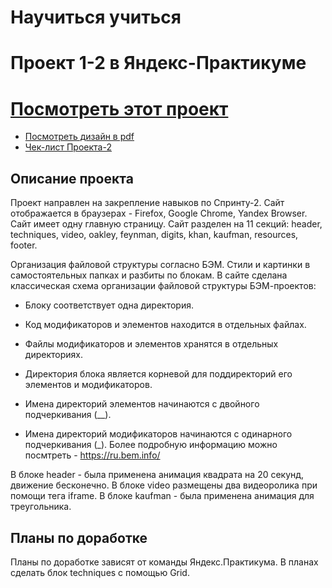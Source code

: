 # Научиться учиться
# Проект 1-2  в Яндекс-Практикуме

# [Посмотреть этот проект](https://elenapapruga.github.io/how-to-learn/)
* [Посмотреть дизайн в pdf](https://code.s3.yandex.net/web-developer/project-1/sprint-2-brief.pdf)
* [Чек-лист Проекта-2](https://code.s3.yandex.net/web-developer/checklists-pdf/new-program/checklist-2.pdf)

## Описание проекта
Проект направлен на закрепление навыков по Спринту-2.
Сайт отображается в браузерах - Firefox, Google Chrome, Yandex Browser.
Сайт имеет одну главную страницу. Сайт разделен на 11 секций: header, techniques, video, oakley, feynman, digits, khan, kaufman, resources, footer.

Организация файловой структуры согласно БЭМ.
Стили и картинки в самостоятельных папках и разбиты по блокам.
В сайте сделана классическая схема организации файловой структуры БЭМ-проектов:

- Блоку соответствует одна директория.

- Код модификаторов и элементов находится в отдельных файлах.

- Файлы модификаторов и элементов хранятся в отдельных директориях.

- Директория блока является корневой для поддиректорий его элементов и модификаторов.

- Имена директорий элементов начинаются с двойного подчеркивания (__).

- Имена директорий модификаторов начинаются с одинарного подчеркивания (_).
Более подробную информацию можно посмтреть  - https://ru.bem.info/

В блоке header - была применена анимация квадрата на 20 секунд, движение бесконечно.
В блоке video размещены два видеоролика при помощи тега iframe.
В блоке kaufman - была применена анимация для треугольника.

## Планы по доработке
Планы по доработке зависят от команды Яндекс.Практикума.
В планах сделать блок techniques с помощью Grid.
